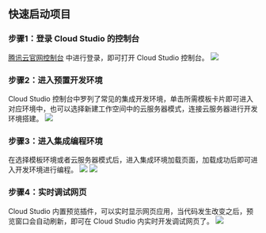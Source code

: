 ## 快速启动项目
### 步骤1：登录 Cloud Studio 的控制台
[腾讯云官网控制台](https://console.cloud.tencent.com/cloudstudio?buffet-config=413d814ff2&ticketId=132203) 中进行登录，即可打开 Cloud Studio 控制台。
![](https://qcloudimg.tencent-cloud.cn/raw/27285000df2a5215af8b4ab2cc9724a6.png)
 
### 步骤2：进入预置开发环境
Cloud Studio 控制台中罗列了常见的集成开发环境，单击所需模板卡片即可进入对应环境中，也可以选择新建工作空间中的云服务器模式，连接云服务器进行开发环境搭建。
![](https://qcloudimg.tencent-cloud.cn/raw/996ee9e6ac171d49a2daf83b11066857.png)
 
### 步骤3：进入集成编程环境
在选择模板环境或者云服务器模式后，进入集成环境加载页面，加载成功后即可进入开发环境进行编程。
![](https://qcloudimg.tencent-cloud.cn/raw/8d08c7272f45bfde95cec7e316dde887.png)
![](https://qcloudimg.tencent-cloud.cn/raw/542f697cda255c5b1d14d6c20b051531.png)

### 步骤4：实时调试网页
Cloud Studio 内置预览插件，可以实时显示网页应用，当代码发生改变之后，预览窗口会自动刷新，即可在 Cloud Studio 内实时开发调试网页了。
![](https://qcloudimg.tencent-cloud.cn/raw/b2f9aa3b44592a30d270f5a8af8b29bc.png)
